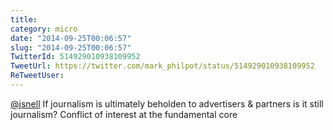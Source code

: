 ```yaml
---
title: 
category: micro
date: "2014-09-25T00:06:57"
slug: "2014-09-25T00:06:57"
TwitterId: 514929010938109952
TweetUrl: https://twitter.com/mark_philpot/status/514929010938109952
ReTweetUser: 
---
```


[@jsnell](https://twitter.com/jsnell) If journalism is ultimately beholden to advertisers &amp; partners is it still journalism? Conflict of interest at the fundamental core